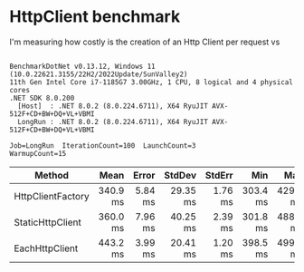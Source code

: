 # HttpClient benchmark

I'm measuring how costly is the creation of an Http Client per request vs 

```

BenchmarkDotNet v0.13.12, Windows 11 (10.0.22621.3155/22H2/2022Update/SunValley2)
11th Gen Intel Core i7-1185G7 3.00GHz, 1 CPU, 8 logical and 4 physical cores
.NET SDK 8.0.200
  [Host]  : .NET 8.0.2 (8.0.224.6711), X64 RyuJIT AVX-512F+CD+BW+DQ+VL+VBMI
  LongRun : .NET 8.0.2 (8.0.224.6711), X64 RyuJIT AVX-512F+CD+BW+DQ+VL+VBMI

Job=LongRun  IterationCount=100  LaunchCount=3  
WarmupCount=15  

```
| Method            | Mean     | Error   | StdDev   | StdErr  | Min      | Max      | Op/s  | Allocated |
|------------------ |---------:|--------:|---------:|--------:|---------:|---------:|------:|----------:|
| HttpClientFactory | 340.9 ms | 5.84 ms | 29.35 ms | 1.76 ms | 303.4 ms | 429.1 ms | 2.933 | 112.53 KB |
| StaticHttpClient  | 360.0 ms | 7.96 ms | 40.25 ms | 2.39 ms | 301.8 ms | 488.5 ms | 2.778 | 111.79 KB |
| EachHttpClient    | 443.2 ms | 3.99 ms | 20.41 ms | 1.20 ms | 398.5 ms | 499.6 ms | 2.256 | 130.41 KB |
